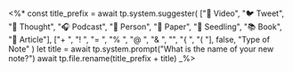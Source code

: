 <%*
	const title_prefix = await tp.system.suggester(
		["🎥 Video",
		"🐦 Tweet",
		"💭 Thought",
		"🎧 Podcast",
		"👤 Person",
		"📜 Paper",
		"🌱 Seedling",
		"📚 Book",
		"📰 Article"], 
		["+ ",
		"! ",
		"= ",
		"% ",
		"@ ",
		"& ",
		"",
		"{ ",
		"( "],
		false,
		"Type of Note"
	)
	let title = await tp.system.prompt("What is the name of your new note?")
	await tp.file.rename(title_prefix + title)
_%>
